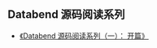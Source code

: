 ## Databend 源码阅读系列

[](https://)

* [《Databend 源码阅读系列（一）： 开篇》](https://mp.weixin.qq.com/s/5snnRuOLdCdWEktRFcwwug)
